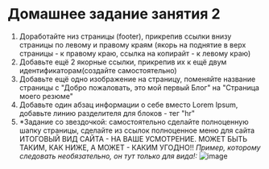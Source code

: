 # Домашнее задание занятия 2

1. Доработайте низ страницы (footer), прикрепив ссылки внизу страницы по левому и правому краям 
(якорь на поднятие в верх страницы - к правому краю, ссылка на копирайт - к левому краю) 
2. Добавьте ещё 2 якорные ссылки, прикрепив их к ещё двум идентификаторам(создайте самостоятельно)
3. Добавьте ещё одно изображение на страницу, поменяйте название страницы с "Добро пожаловать, это мой первый Блог" на "Страница моего резюме"
4. Добавьте один абзац информации о себе вместо Lorem Ipsum, добавьте линию разделителя для блоков - тег "hr"
5. *Задание со звездочкой: самостоятельно сделайте полноценную шапку страницы, сделайте из ссылок полноценное меню для сайта 
ИТОГОВЫЙ ВИД САЙТА - НА ВАШЕ УСМОТРЕНИЕ. МОЖЕТ БЫТЬ ТАКИМ, КАК НИЖЕ, А МОЖЕТ - КАКИМ УГОДНО!!
*Пример, которому следовать необязательно, он тут только для вида!:*
![image](https://user-images.githubusercontent.com/60044826/170590370-0f3a09ee-91cc-4394-a972-79c55ebd8fdb.png)
